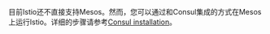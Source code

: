 目前Istio还不直接支持Mesos。然而，您可以通过和Consul集成的方式在Mesos上运行Istio。详细的步骤请参考[Consul installation](../../setup/consul/install.html)。

